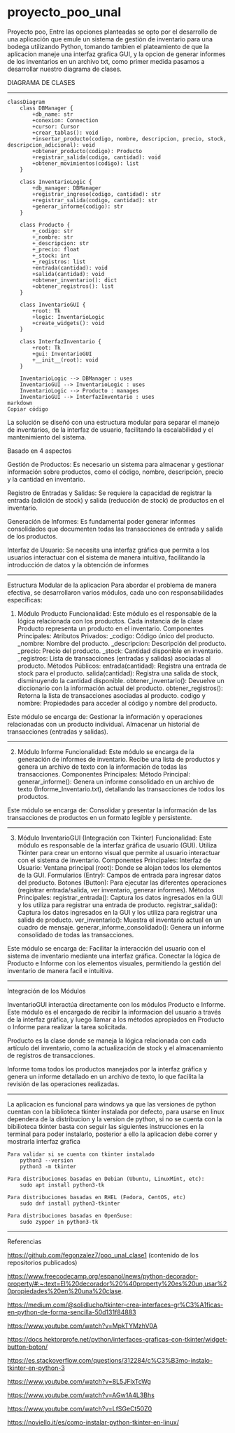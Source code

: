 # proyecto_poo_unal
Proyecto poo, Entre las opciones planteadas se opto por el desarrollo de una aplicación que emule un sistema de gestión de inventario para una bodega utilizando Python, tomando tambien el plateamiento de que la aplicacion maneje una interfaz grafica GUI,  y la opcion de  generar informes de los inventarios en un archivo txt, como primer medida pasamos a desarrollar nuestro diagrama de clases. 

DIAGRAMA DE CLASES

***
```mermaid
classDiagram
    class DBManager {
        +db_name: str
        +conexion: Connection
        +cursor: Cursor
        +crear_tablas(): void
        +insertar_producto(codigo, nombre, descripcion, precio, stock, descripcion_adicional): void
        +obtener_producto(codigo): Producto
        +registrar_salida(codigo, cantidad): void
        +obtener_movimientos(codigo): list
    }

    class InventarioLogic {
        +db_manager: DBManager
        +registrar_ingreso(codigo, cantidad): str
        +registrar_salida(codigo, cantidad): str
        +generar_informe(codigo): str
    }

    class Producto {
        +_codigo: str
        +_nombre: str
        +_descripcion: str
        +_precio: float
        +_stock: int
        +_registros: list
        +entrada(cantidad): void
        +salida(cantidad): void
        +obtener_inventario(): dict
        +obtener_registros(): list
    }

    class InventarioGUI {
        +root: Tk
        +logic: InventarioLogic
        +create_widgets(): void
    }

    class InterfazInventario {
        +root: Tk
        +gui: InventarioGUI
        +__init__(root): void
    }

    InventarioLogic --> DBManager : uses
    InventarioGUI --> InventarioLogic : uses
    InventarioLogic --> Producto : manages
    InventarioGUI --> InterfazInventario : uses
markdown
Copiar código

```

La solución se diseñó con una estructura modular para separar el manejo de inventarios,  de la interfaz de usuario, facilitando la escalabilidad y el mantenimiento del sistema.

Basado en 4 aspectos

Gestión de Productos: Es necesario un sistema para almacenar y gestionar información sobre productos, como el código, nombre, descripción, precio y la cantidad en inventario.

Registro de Entradas y Salidas: Se requiere la capacidad de registrar la entrada (adición de stock) y salida (reducción de stock) de productos en el inventario.

Generación de Informes: Es fundamental poder generar informes consolidados que documenten todas las transacciones de entrada y salida de los productos.

Interfaz de Usuario:  Se necesita una interfaz gráfica que permita a los usuarios interactuar con el sistema de manera intuitiva, facilitando la introducción de datos y la obtención de informes

-----------------------------------------------------------------------------
Estructura Modular de la aplicacion
Para abordar el problema de manera efectiva, se desarrollaron varios módulos, cada uno con responsabilidades específicas:

1. Módulo Producto
Funcionalidad: Este módulo es el responsable de la lógica relacionada con los productos. Cada instancia de la clase Producto representa un producto en el inventario.
Componentes Principales:
Atributos Privados:
_codigo: Código único del producto.
_nombre: Nombre del producto.
_descripcion: Descripción del producto.
_precio: Precio del producto.
_stock: Cantidad disponible en inventario.
_registros: Lista de transacciones (entradas y salidas) asociadas al producto.
Métodos Públicos:
entrada(cantidad): Registra una entrada de stock para el producto.
salida(cantidad): Registra una salida de stock, disminuyendo la cantidad disponible.
obtener_inventario(): Devuelve un diccionario con la información actual del producto.
obtener_registros(): Retorna la lista de transacciones asociadas al producto.
codigo y nombre: Propiedades para acceder al código y nombre del producto.

Este módulo se encarga de:
Gestionar la información y operaciones relacionadas con un producto individual.
Almacenar un historial de transacciones (entradas y salidas).
______________________________________________________________________________
2. Módulo Informe
Funcionalidad: Este módulo se encarga de la generación de informes de inventario. Recibe una lista de productos y genera un archivo de texto con la información de todas las transacciones.
Componentes Principales:
Método Principal:
generar_informe(): Genera un informe consolidado en un archivo de texto (Informe_Inventario.txt), detallando las transacciones de todos los productos.

Este módulo se encarga de:
Consolidar y presentar la información de las transacciones de productos en un formato legible y persistente.
_______________________________________________________________________________
3. Módulo InventarioGUI (Integración con Tkinter)
Funcionalidad: Este módulo es responsable de la interfaz gráfica de usuario (GUI). Utiliza Tkinter para crear un entorno visual que permite al usuario interactuar con el sistema de inventario.
Componentes Principales:
Interfaz de Usuario:
Ventana principal (root): Donde se alojan todos los elementos de la GUI.
Formularios (Entry): Campos de entrada para ingresar datos del producto.
Botones (Button): Para ejecutar las diferentes operaciones (registrar entrada/salida, ver inventario, generar informes).
Métodos Principales:
registrar_entrada(): Captura los datos ingresados en la GUI y los utiliza para registrar una entrada de producto.
registrar_salida(): Captura los datos ingresados en la GUI y los utiliza para registrar una salida de producto.
ver_inventario(): Muestra el inventario actual en un cuadro de mensaje.
generar_informe_consolidado(): Genera un informe consolidado de todas las transacciones.

Este módulo se encarga de:
Facilitar la interacción del usuario con el sistema de inventario mediante una interfaz gráfica.
Conectar la lógica de Producto e Informe con los elementos visuales, permitiendo la gestión del inventario de manera facil e intuitiva.

-----------------------------------------------------------------------------------------------
Integración de los Módulos

InventarioGUI interactúa directamente con los módulos Producto e Informe. Este módulo es el encargado de recibir la informacion del usuario a través de la interfaz gráfica, y luego llamar a los métodos apropiados en Producto o Informe para realizar la tarea solicitada.

Producto es la clase donde se maneja la lógica relacionada con cada artículo del inventario, como la actualización de stock y el almacenamiento de registros de transacciones.

Informe toma todos los productos manejados por la interfaz gráfica y genera un informe detallado en un archivo de texto, lo que facilita la revisión de las operaciones realizadas.

-----------------------------------
La aplicacion es funcional para windows ya que las versiones de python cuentan con la biblioteca tkinter instalada por defecto, para usarse en linux dependera de la distribucion y la version de python, si no se cuenta con la bibilioteca tkinter   basta con seguir las siguientes instrucciones  en la terminal para poder instalarlo, posterior a ello la aplicacion debe correr y mostrarla interfaz grafica  
```
Para validar si se cuenta con tkinter instalado
    python3 --version
    python3 -m tkinter

Para distribuciones basadas en Debian (Ubuntu, LinuxMint, etc):
    sudo apt install python3-tk

Para distribuciones basadas en RHEL (Fedora, CentOS, etc)
    sudo dnf install python3-tkinter

Para distribuciones basadas en OpenSuse:
    sudo zypper in python3-tk
```
---------------------------
Referencias

https://github.com/fegonzalez7/poo_unal_clase1 (contenido de los repositorios publicados)

https://www.freecodecamp.org/espanol/news/python-decorador-property/#:~:text=El%20decorador%20%40property%20es%20un,usar%20propiedades%20en%20una%20clase.

https://medium.com/@solidlucho/tkinter-crea-interfaces-gr%C3%A1ficas-en-python-de-forma-sencilla-50d131f84883

https://www.youtube.com/watch?v=MpkTYMzhV0A

https://docs.hektorprofe.net/python/interfaces-graficas-con-tkinter/widget-button-boton/

https://es.stackoverflow.com/questions/312284/c%C3%B3mo-instalo-tkinter-en-python-3

https://www.youtube.com/watch?v=8L5JFlxTcWg

https://www.youtube.com/watch?v=AGw1A4L3Bhs

https://www.youtube.com/watch?v=LfSGeCt50Z0

https://noviello.it/es/como-instalar-python-tkinter-en-linux/

